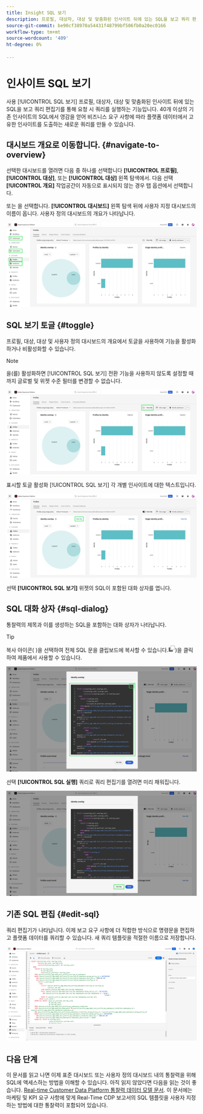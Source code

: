```yaml
---
title: Insight SQL 보기
description: 프로필, 대상자, 대상 및 맞춤화된 인사이트 뒤에 있는 SQL을 보고 쿼리 편집기를 통해 요청 시 쿼리를 실행합니다.
source-git-commit: be90cf38970a54431f48799bf506fb0a20ec0166
workflow-type: tm+mt
source-wordcount: '409'
ht-degree: 0%

---
```


# 인사이트 SQL 보기

사용 [!UICONTROL SQL 보기] 프로필, 대상자, 대상 및 맞춤화된 인사이트 뒤에 있는 SQL을 보고 쿼리 편집기를 통해 요청 시 쿼리를 실행하는 기능입니다. 40개 이상의 기존 인사이트의 SQL에서 영감을 얻어 비즈니스 요구 사항에 따라 플랫폼 데이터에서 고유한 인사이트를 도출하는 새로운 쿼리를 만들 수 있습니다.

## 대시보드 개요로 이동합니다. {#navigate-to-overview}

선택한 대시보드를 열려면 다음 중 하나를 선택합니다 **[!UICONTROL 프로필]**, **[!UICONTROL 대상]**, 또는 **[!UICONTROL 대상]** 왼쪽 탐색에서. 다음 선택 **[!UICONTROL 개요]** 작업공간이 자동으로 표시되지 않는 경우 탭 옵션에서 선택합니다.

또는 을 선택합니다. **[!UICONTROL 대시보드]** 왼쪽 탐색 뒤에 사용자 지정 대시보드의 이름이 옵니다. 사용자 정의 대시보드의 개요가 나타납니다.

![을 사용하는 Experience Platform UI [!UICONTROL 프로필], [!UICONTROL 대상], [!UICONTROL 대상], 및 [!UICONTROL 대시보드] 강조 표시됨.](./images/view-sql/dashboard-navigation.png)

## SQL 보기 토글 {#toggle}

프로필, 대상, 대상 및 사용자 정의 대시보드의 개요에서 토글을 사용하여 기능을 활성화하거나 비활성화할 수 있습니다.

>[!NOTE]
>
>을(를) 활성화하면 [!UICONTROL SQL 보기] 전환 기능을 사용하지 않도록 설정할 때까지 글로벌 및 위젯 수준 필터를 변경할 수 없습니다.

![다음 [!UICONTROL SQL 보기] 강조 표시된 토글.](./images/view-sql/view-sql-toggle.png)

표시할 토글 활성화 [!UICONTROL SQL 보기] 각 개별 인사이트에 대한 텍스트입니다.

![을 통한 통찰력 [!UICONTROL SQL 보기] 강조 표시됨.](./images/view-sql/insight-view-sql.png)

선택 **[!UICONTROL SQL 보기]** 위젯의 SQL이 포함된 대화 상자를 엽니다.

## SQL 대화 상자 {#sql-dialog}

통찰력의 제목과 이를 생성하는 SQL을 포함하는 대화 상자가 나타납니다.

>[!TIP]
>
>복사 아이콘( )을 선택하여 전체 SQL 문을 클립보드에 복사할 수 있습니다.![복사 아이콘](./images/view-sql/copy-icon.png))을 클릭하여 제품에서 사용할 수 있습니다.

![강조 표시된 SQL 문을 사용하는 인사이트 대화 상자](./images/view-sql/sql-dialog.png)

선택 **[!UICONTROL SQL 실행]** 쿼리로 쿼리 편집기를 열려면 미리 채워집니다.

![을 사용한 인사이트 대화 상자 [!UICONTROL SQL 실행] 강조 표시됨.](./images/view-sql/run-sql.png)

## 기존 SQL 편집 {#edit-sql}

쿼리 편집기가 나타납니다. 이제 보고 요구 사항에 더 적합한 방식으로 명령문을 편집하고 플랫폼 데이터를 쿼리할 수 있습니다. 새 쿼리 템플릿을 적절한 이름으로 저장합니다.

![선택한 인사이트 SQL이 미리 채워진 쿼리 편집기.](./images/view-sql/edit-sql.png)

## 다음 단계

이 문서를 읽고 나면 이제 표준 대시보드 또는 사용자 정의 대시보드 내의 통찰력을 위해 SQL에 액세스하는 방법을 이해할 수 있습니다. 아직 읽지 않았다면 다음을 읽는 것이 좋습니다. [Real-time Customer Data Platform 통찰력 데이터 모델 문서](./cdp-insights-data-model.md). 이 문서에는 마케팅 및 KPI 요구 사항에 맞게 Real-Time CDP 보고서의 SQL 템플릿을 사용자 지정하는 방법에 대한 통찰력이 포함되어 있습니다.
